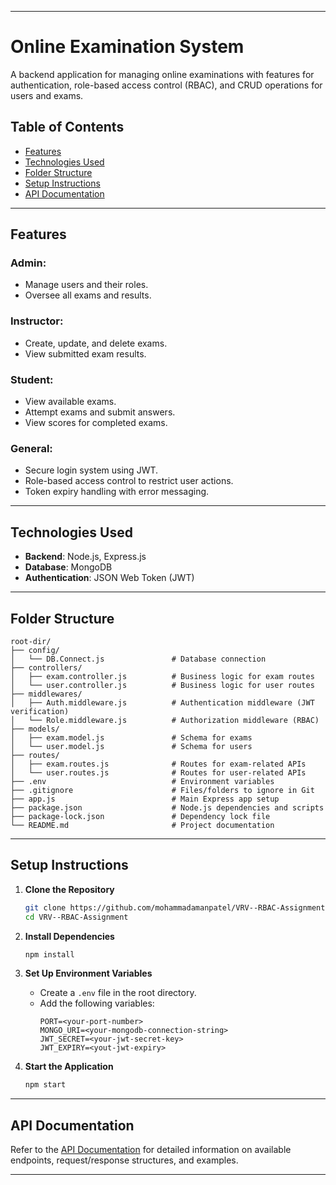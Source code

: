 
---

# Online Examination System

A backend application for managing online examinations with features for authentication, role-based access control (RBAC), and CRUD operations for users and exams.

## Table of Contents
- [Features](#features)
- [Technologies Used](#technologies-used)
- [Folder Structure](#folder-structure)
- [Setup Instructions](#setup-instructions)
- [API Documentation](#api-documentation)

---

## Features

### Admin:
- Manage users and their roles.
- Oversee all exams and results.

### Instructor:
- Create, update, and delete exams.
- View submitted exam results.

### Student:
- View available exams.
- Attempt exams and submit answers.
- View scores for completed exams.

### General:
- Secure login system using JWT.
- Role-based access control to restrict user actions.
- Token expiry handling with error messaging.

---

## Technologies Used
- **Backend**: Node.js, Express.js
- **Database**: MongoDB
- **Authentication**: JSON Web Token (JWT)
---

## Folder Structure

```plaintext
root-dir/
├── config/
│   └── DB.Connect.js               # Database connection
├── controllers/
│   ├── exam.controller.js          # Business logic for exam routes
│   └── user.controller.js          # Business logic for user routes
├── middlewares/
│   ├── Auth.middleware.js          # Authentication middleware (JWT verification)
│   └── Role.middleware.js          # Authorization middleware (RBAC)
├── models/
│   ├── exam.model.js               # Schema for exams
│   └── user.model.js               # Schema for users
├── routes/
│   ├── exam.routes.js              # Routes for exam-related APIs
│   └── user.routes.js              # Routes for user-related APIs
├── .env                            # Environment variables
├── .gitignore                      # Files/folders to ignore in Git
├── app.js                          # Main Express app setup
├── package.json                    # Node.js dependencies and scripts
├── package-lock.json               # Dependency lock file
└── README.md                       # Project documentation
```

---

## Setup Instructions

1. **Clone the Repository**
   ```bash
   git clone https://github.com/mohammadamanpatel/VRV--RBAC-Assignment
   cd VRV--RBAC-Assignment
   ```

2. **Install Dependencies**
   ```bash
   npm install
   ```

3. **Set Up Environment Variables**
   - Create a `.env` file in the root directory.
   - Add the following variables:
     ```env
     PORT=<your-port-number>
     MONGO_URI=<your-mongodb-connection-string>
     JWT_SECRET=<your-jwt-secret-key>
     JWT_EXPIRY=<yout-jwt-expiry>
     ```

4. **Start the Application**
   ```bash
   npm start
   ```

---

## API Documentation

Refer to the [API Documentation](https://www.postman.com/joint-operations-cosmologist-64352344/workspace/exam-system-endpoints/collection/30730048-f9511483-07ec-40e6-ad90-ae8352cb0c45?action=share&creator=30730048) for detailed information on available endpoints, request/response structures, and examples.

---

